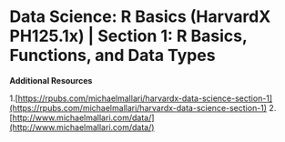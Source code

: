 # Data Science: R Basics (HarvardX PH125.1x) | Section 1: R Basics, Functions, and Data Types

**Additional Resources**

1.[https://rpubs.com/michaelmallari/harvardx-data-science-section-1](https://rpubs.com/michaelmallari/harvardx-data-science-section-1)
2.[http://www.michaelmallari.com/data/](http://www.michaelmallari.com/data/)
